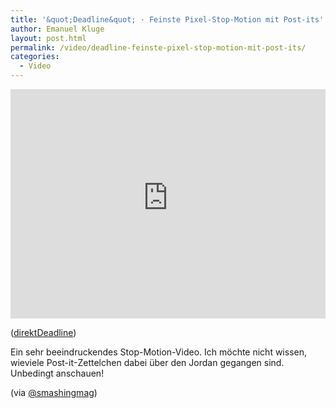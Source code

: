 ```yaml
---
title: '&quot;Deadline&quot; · Feinste Pixel-Stop-Motion mit Post-its'
author: Emanuel Kluge
layout: post.html
permalink: /video/deadline-feinste-pixel-stop-motion-mit-post-its/
categories:
  - Video
---
```

<div style="position: relative; max-width: 640px; padding-top: 72.727273%; margin: 1em 0; overflow: hidden">
  <iframe width="640" height="480" src="https://www.youtube-nocookie.com/embed/BpWM0FNPZSs?rel=0" frameborder="0" allowfullscreen style="position: absolute; top: 0; right: 0; bottom: 0; left: 0; width: 100%; height: 100%"></iframe>
</div>

([direktDeadline][video])

Ein sehr beeindruckendes <span lang="en">Stop-Motion-Video</span>. Ich möchte nicht wissen, wieviele <span lang="en">Post-it</span>-Zettelchen dabei über den Jordan gegangen sind. Unbedingt anschauen!

(via [@smashingmag][smashingmag])

[video]: http://www.youtube.com/watch?v=BpWM0FNPZSs
[smashingmag]: http://twitter.com/smashingmag/status/2117352939
